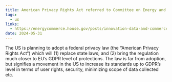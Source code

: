 ```yaml
---
title: American Privacy Rights Act referred to Committee on Energy and Commerce
tags:
  - us
links:
  - https://energycommerce.house.gov/posts/innovation-data-and-commerce-subcommittee-markup-recap-monumental-step-forward-for-data-privacy-and-kids-online-safety
date: 2024-05-31
---
```

 The US is planning to adopt a federal privacy law (the “American Privacy Rights Act“) which will (1) replace state laws; and (2) bring the regulation much closer to EU’s GDPR level of protections. The law is far from adoption, but signifies a movement in the US to increase its standards up to GDPR’s level in terms of user rights, security, minimizing scope of data collected etc. 